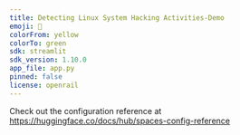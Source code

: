 ```yaml
---
title: Detecting Linux System Hacking Activities-Demo
emoji: 🦀
colorFrom: yellow
colorTo: green
sdk: streamlit
sdk_version: 1.10.0
app_file: app.py
pinned: false
license: openrail
---
```


Check out the configuration reference at https://huggingface.co/docs/hub/spaces-config-reference

